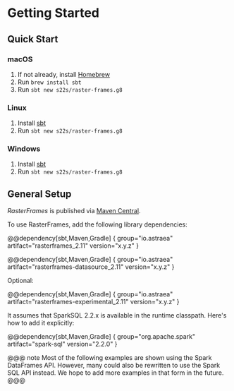 # Getting Started

## Quick Start

### macOS

1. If not already, install [Homebrew](https://brew.sh/)
2. Run `brew install sbt`
3. Run `sbt new s22s/raster-frames.g8`

### Linux

1. Install [sbt](http://www.scala-sbt.org/release/docs/Installing-sbt-on-Linux.html)
2. Run `sbt new s22s/raster-frames.g8`

### Windows

1. Install [sbt](http://www.scala-sbt.org/release/docs/Installing-sbt-on-Windows.html)
2. Run `sbt new s22s/raster-frames.g8`

## General Setup

*RasterFrames* is published via [Maven Central](http://search.maven.org/#search%7Cga%7C1%7Craster-frames).

To use RasterFrames, add the following library dependencies:

@@dependency[sbt,Maven,Gradle] {
  group="io.astraea"
  artifact="rasterframes_2.11"
  version="x.y.z"
}

@@dependency[sbt,Maven,Gradle] {
  group="io.astraea"
  artifact="rasterframes-datasource_2.11"
  version="x.y.z"
}

Optional:

@@dependency[sbt,Maven,Gradle] {
  group="io.astraea"
  artifact="rasterframes-experimental_2.11"
  version="x.y.z"
}

It assumes that SparkSQL 2.2.x is available in the runtime classpath. Here's how to add it explicitly:

@@dependency[sbt,Maven,Gradle] {
  group="org.apache.spark"
  artifact="spark-sql"
  version="2.2.0"
}

@@@ note
Most of the following examples are shown using the Spark DataFrames API. However, many could also be rewritten to use the Spark SQL API instead. We hope to add more examples in that form in the future.
@@@
